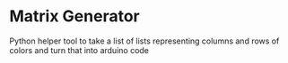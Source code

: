 # Matrix Generator

Python helper tool to take a list of lists representing columns and rows of colors and turn that into arduino code